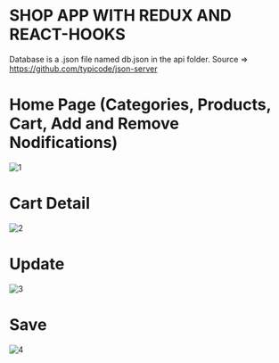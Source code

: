 # SHOP APP WITH REDUX AND REACT-HOOKS

Database is a .json file named db.json in the api folder. Source => https://github.com/typicode/json-server

# Home Page (Categories, Products, Cart, Add and Remove Nodifications)
![1](https://user-images.githubusercontent.com/72259867/156246465-21c97bbe-83ff-47c1-a8c7-f9c29c93fb35.png)

# Cart Detail
![2](https://user-images.githubusercontent.com/72259867/156246732-0dad875f-5806-477e-9b88-4dc462853acc.png)

# Update
![3](https://user-images.githubusercontent.com/72259867/156246765-e674f2cf-c273-4317-b4bd-30b488457159.png)

# Save
![4](https://user-images.githubusercontent.com/72259867/156246784-4a4bcdb8-7a47-4d18-92a8-cd4b030ef5ee.png)
